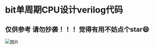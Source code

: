 # bit单周期CPU设计verilog代码
## 仅供参考 请勿抄袭！！！ 觉得有用不妨点个star😄
![图片](https://user-images.githubusercontent.com/110972044/186140060-8aa98835-69c1-4ba9-8a91-3b6b4f8d6125.png)
